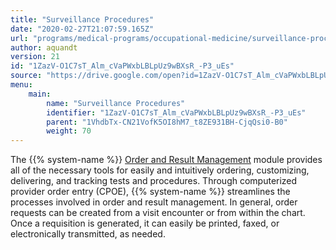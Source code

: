 ```yaml
---
title: "Surveillance Procedures"
date: "2020-02-27T21:07:59.165Z"
url: "programs/medical-programs/occupational-medicine/surveillance-procedures.html"
author: aquandt
version: 21
id: "1ZazV-O1C7sT_Alm_cVaPWxbLBLpUz9wBXsR_-P3_uEs"
source: "https://drive.google.com/open?id=1ZazV-O1C7sT_Alm_cVaPWxbLBLpUz9wBXsR_-P3_uEs"
menu:
    main:
        name: "Surveillance Procedures"
        identifier: "1ZazV-O1C7sT_Alm_cVaPWxbLBLpUz9wBXsR_-P3_uEs"
        parent: "1VhdbTx-CN21VofK5OI8hM7_t8ZE931BH-CjqQsi0-B0"
        weight: 70
---
```









The {{% system-name %}} [Order and Result Management](../../../general-functionality/order-and-result-management.html) module provides all of the necessary tools for easily and intuitively ordering, customizing, delivering, and tracking tests and procedures. Through computerized provider order entry (CPOE), {{% system-name %}} streamlines the processes involved in order and result management. In general, order requests can be created from a visit encounter or from within the chart. Once a requisition is generated, it can easily be printed, faxed, or electronically transmitted, as needed.















